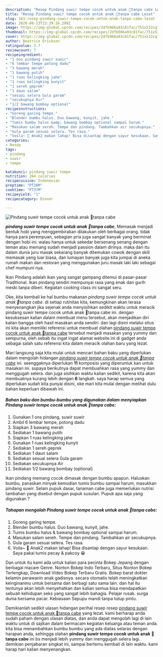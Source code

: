 ```yaml
---
description: "Resep Pindang suwir tempe cocok untuk anak 👧tanpa cabe Lezat"
title: "Resep Pindang suwir tempe cocok untuk anak 👧tanpa cabe Lezat"
slug: 163-resep-pindang-suwir-tempe-cocok-untuk-anak-tanpa-cabe-lezat
date: 2020-08-23T23:39:16.299Z
image: https://img-global.cpcdn.com/recipes/2dfb966a93c81fac/751x532cq70/pindang-suwir-tempe-cocok-untuk-anak-👧tanpa-cabe-foto-resep-utama.jpg
thumbnail: https://img-global.cpcdn.com/recipes/2dfb966a93c81fac/751x532cq70/pindang-suwir-tempe-cocok-untuk-anak-👧tanpa-cabe-foto-resep-utama.jpg
cover: https://img-global.cpcdn.com/recipes/2dfb966a93c81fac/751x532cq70/pindang-suwir-tempe-cocok-untuk-anak-👧tanpa-cabe-foto-resep-utama.jpg
author: Beatrice Erickson
ratingvalue: 3.7
reviewcount: 7
recipeingredient:
- "1 ons pindang suwir suwir"
- "6 lembar tempe potong dadu"
- "3 bawang merah"
- "1 bawang putih"
- "1 ruas kelingking jahe"
- "1 ruas kelingking kunyit"
- "1 sereh geprek"
- "1 daun salam"
- "sesuai selera Gula garam"
- "secukupnya Air"
- "1/2 bawang bombay optional"
recipeinstructions:
- "Goreng garing tempe."
- "Blender bumbu halus. Duo bawang, kunyit, jahe."
- "Tumis bumbu halus &amp; bawang bombay optional sampai harum."
- "Masukan salam sereh. Tempe dan pindang. Tambahkan air secukupnya."
- "Gula garam sesuai selera. Tes rasa."
- "Voila~ 🙆 Anak2 makan lahap! Bisa disantap dengan sayur kesukaan. Saya pakai tumis pecay &amp; pakcoy 😁"
categories:
- Resep
tags:
- pindang
- suwir
- tempe

katakunci: pindang suwir tempe 
nutrition: 264 calories
recipecuisine: Indonesian
preptime: "PT26M"
cooktime: "PT37M"
recipeyield: "1"
recipecategory: Dinner

---
```



![Pindang suwir tempe cocok untuk anak 👧tanpa cabe](https://img-global.cpcdn.com/recipes/2dfb966a93c81fac/751x532cq70/pindang-suwir-tempe-cocok-untuk-anak-👧tanpa-cabe-foto-resep-utama.jpg)

<b><i>pindang suwir tempe cocok untuk anak 👧tanpa cabe</i></b>, Memasak menjadi bentuk hobi yang menggembirakan dilakukan oleh berbagai orang. tidak hanya para perempuan, sebagian pria juga sangat banyak yang berminat dengan hobi ini. walau hanya untuk sekedar bersenang senang dengan teman atau memang sudah menjadi passion dalam dirinya. maka dari itu dalam dunia juru masak sekarang banyak ditemukan cowok dengan skill memasak yang luar biasa, dan lumayan banyak juga kita jumpai di aneka rumah makan dan restoran yang menggunakan juru masak laki laki sebagai chef mumpuni nya.

Ikan Pindang adalah ikan yang sangat gampang ditemui di pasar-pasar Traditional. Ikan pindang sendiri mempunyai rasa yang enak dan gurih meski tanpa diberi. Kegiatan cooking class ini sangat seru.

Oke, kita kembali ke hal bumbu makanan <i>pindang suwir tempe cocok untuk anak 👧tanpa cabe</i>. di setiap rutinitas kita, kemungkinan akan terasa menyenangkan jika sejenak anda menyisihkan sedikit waktu untuk meracik pindang suwir tempe cocok untuk anak 👧tanpa cabe ini. dengan kesuksesan kalian dalam membuat menu tersebut, akan menjadikan diri kalian bangga oleh hasil masakan anda sendiri. dan lagi disini melalui situs ini kita akan memiliki referensi untuk membuat olahan <u>pindang suwir tempe cocok untuk anak 👧tanpa cabe</u> tersebut menjadi masakan yang yummy dan sempurna, oleh sebab itu ingat ingat alamat website ini di gadget anda sebagai salah satu referensi kita dalam meracik olahan baru yang lezat.


Mari langsung saja kita mulai untuk mencari bahan baku yang diperlukan dalam mengolah hidangan <u><i>pindang suwir tempe cocok untuk anak 👧tanpa cabe</i></u> ini. seenggaknya diperlukan <b>11</b> komposisi yang diperuntuk kan untuk masakan ini. supaya berikutnya dapat membuahkan rasa yang yummy dan menggugah selera. dan juga sisihkan waktu kalian sedikit, karena kita akan membuatnya kurang lebih dengan <b>6</b> langkah. saya harap semua yang diperlukan sudah kita punyai disini, oke mari kita mulai dengan melihat dulu bahan keperluan dibawah ini.

<!--inarticleads1-->

##### Bahan baku dan bumbu-bumbu yang digunakan dalam menyiapkan Pindang suwir tempe cocok untuk anak 👧tanpa cabe:

1. Gunakan 1 ons pindang, suwir suwir
1. Ambil 6 lembar tempe, potong dadu
1. Siapkan 3 bawang merah
1. Sediakan 1 bawang putih
1. Siapkan 1 ruas kelingking jahe
1. Gunakan 1 ruas kelingking kunyit
1. Sediakan 1 sereh geprek
1. Sediakan 1 daun salam
1. Sediakan sesuai selera Gula garam
1. Sediakan secukupnya Air
1. Sediakan 1/2 bawang bombay (optional)


Ikan pindang memang cocok dimasak dengan bumbu apapun. Haluskan bumbu, panaskan minyak kemudian tumis bumbu sampai harum, masukkan pindang suwir. Selain pupuk dasar, tanaman cabe juga memerlukan nutrisi tambahan yang disebut dengan pupuk susulan. Pupuk apa saja yang digunakan ? 

<!--inarticleads2-->

##### Tahapan mengolah Pindang suwir tempe cocok untuk anak 👧tanpa cabe:

1. Goreng garing tempe.
1. Blender bumbu halus. Duo bawang, kunyit, jahe.
1. Tumis bumbu halus &amp; bawang bombay optional sampai harum.
1. Masukan salam sereh. Tempe dan pindang. Tambahkan air secukupnya.
1. Gula garam sesuai selera. Tes rasa.
1. Voila~ 🙆 Anak2 makan lahap! Bisa disantap dengan sayur kesukaan. Saya pakai tumis pecay &amp; pakcoy 😁


Dan untuk itu kami ada untuk kalian para pecinta Bokep Jepang dengan berbagai macam Genre. Nonton Bokep Indo Terbaru, Situs Nonton Bokep Terlengkap, Download Video Bokep Terbaru Gratis. Bokep barat dokter kelamin perawanin anak gadisnya. secara otomatis telah meningkatkan keinginanmu untuk bersama dan berbagi satu sama lain. dan hal itu tentunya akan lebih menyehatkan dan kalian semua bisa mendapatkan sebuah kehidupan seks yang sangat lebih bahagia. Pelajar rusak. surga dunia bersama pacar. Kebiasaan Sepupu mandi tanpa tutup pintu. 

Demikianlah sedikit ulasan hidangan perihal resep resep <u>pindang suwir tempe cocok untuk anak 👧tanpa cabe</u> yang lezat. kami berharap anda sudah paham dengan ulasan diatas, dan anda dapat mengolah lagi di lain waktu untuk di sajikan dalam bermacam kegiatan keluarga atau teman anda. kita bisa menambahkan bumbu bumbu yang ada diatas selaras dengan harapan anda, sehingga olahan <b>pindang suwir tempe cocok untuk anak 👧tanpa cabe</b> ini bs menjadi lebih yummy dan menggugah selera lagi. demikian penjabaran singkat ini, sampai bertemu kembali di lain waktu. kami harap hari kalian menyenangkan.
